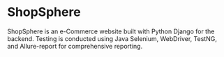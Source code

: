 # ShopSphere
ShopSphere is an e-Commerce website built with Python Django for the backend. Testing is conducted using Java Selenium, WebDriver, TestNG, and Allure-report for comprehensive reporting.
